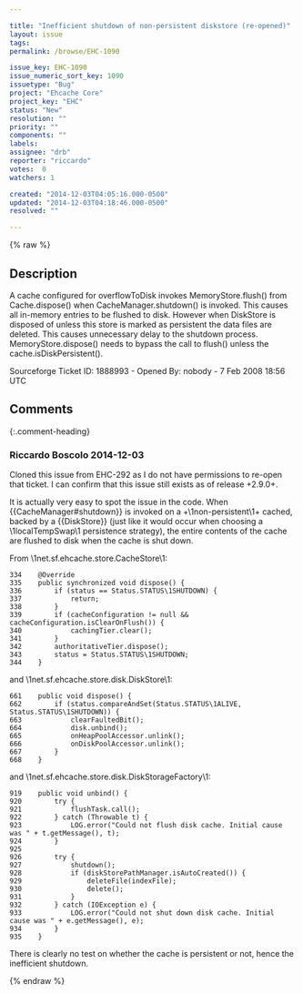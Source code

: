```yaml
---

title: "Inefficient shutdown of non-persistent diskstore (re-opened)"
layout: issue
tags: 
permalink: /browse/EHC-1090

issue_key: EHC-1090
issue_numeric_sort_key: 1090
issuetype: "Bug"
project: "Ehcache Core"
project_key: "EHC"
status: "New"
resolution: ""
priority: ""
components: ""
labels: 
assignee: "drb"
reporter: "riccardo"
votes:  0
watchers: 1

created: "2014-12-03T04:05:16.000-0500"
updated: "2014-12-03T04:18:46.000-0500"
resolved: ""

---
```




{% raw %}



## Description

<div markdown="1" class="description">

A cache configured for overflowToDisk invokes MemoryStore.flush() from Cache.dispose() when CacheManager.shutdown() is invoked. This causes all in-memory entries to be flushed to disk. However when DiskStore is disposed of unless this store is marked as persistent the data files are deleted. This causes unnecessary delay to the shutdown process. MemoryStore.dispose() needs to bypass the call to flush() unless the cache.isDiskPersistent().

Sourceforge Ticket ID: 1888993 - Opened By: nobody - 7 Feb 2008 18:56 UTC

</div>

## Comments


{:.comment-heading}
### **Riccardo Boscolo** <span class="date">2014-12-03</span>

<div markdown="1" class="comment">

Cloned this issue from EHC-292 as I do not have permissions to re-open that ticket. I can confirm that this issue still exists as of release +2.9.0+.

It is actually very easy to spot the issue in the code. When {{CacheManager#shutdown}} is invoked on a +\1non-persistent\1+ cached, backed by a {{DiskStore}} (just like it would occur when choosing a \1localTempSwap\1 persistence strategy), the entire contents of the cache are flushed to disk when the cache is shut down.

From \1net.sf.ehcache.store.CacheStore\1:


```
334    @Override
335    public synchronized void dispose() {
336        if (status == Status.STATUS\1SHUTDOWN) {
337            return;
338        }
339        if (cacheConfiguration != null && cacheConfiguration.isClearOnFlush()) {
340            cachingTier.clear();
341        }
342        authoritativeTier.dispose();
343        status = Status.STATUS\1SHUTDOWN;
344    }
```


and \1net.sf.ehcache.store.disk.DiskStore\1:


```
661    public void dispose() {
662        if (status.compareAndSet(Status.STATUS\1ALIVE, Status.STATUS\1SHUTDOWN)) {
663            clearFaultedBit();
664            disk.unbind();
665            onHeapPoolAccessor.unlink();
666            onDiskPoolAccessor.unlink();
667        }
668    }
```


and \1net.sf.ehcache.store.disk.DiskStorageFactory\1:


```
919    public void unbind() {
920        try {
921            flushTask.call();
922        } catch (Throwable t) {
923            LOG.error("Could not flush disk cache. Initial cause was " + t.getMessage(), t);
924        }
925
926        try {
927            shutdown();
928            if (diskStorePathManager.isAutoCreated()) {
929                deleteFile(indexFile);
930                delete();
931            }
932        } catch (IOException e) {
933            LOG.error("Could not shut down disk cache. Initial cause was " + e.getMessage(), e);
934        }
935    }
```


There is clearly no test on whether the cache is persistent or not, hence the inefficient shutdown.

</div>



{% endraw %}
